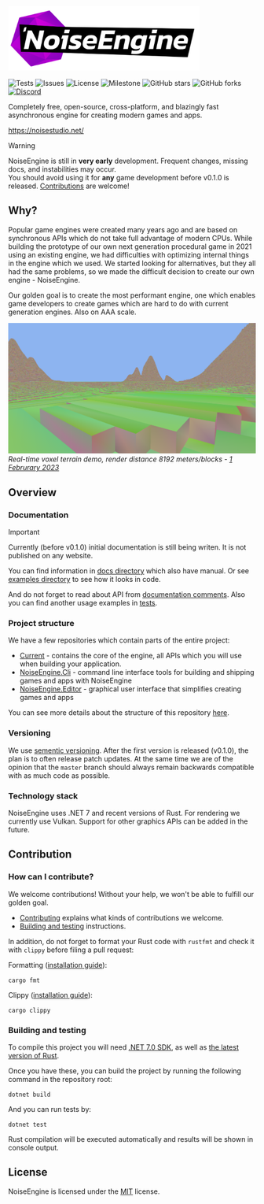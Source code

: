 <img src="https://raw.githubusercontent.com/NoiseStudio/branding/master/NoiseEngine/renders/NoiseEngine-FullLogoColor.png" alt="NoiseEngine logo" height="130">

![Tests](https://github.com/NoiseStudio/NoiseEngine/actions/workflows/tests.yml/badge.svg)
![Issues](https://img.shields.io/github/issues/NoiseStudio/NoiseEngine)
![License](https://img.shields.io/github/license/NoiseStudio/NoiseEngine)
![Milestone](https://img.shields.io/github/milestones/progress-percent/NoiseStudio/NoiseEngine/1)
![GitHub stars](https://img.shields.io/github/stars/NoiseStudio/NoiseEngine)
![GitHub forks](https://img.shields.io/github/forks/NoiseStudio/NoiseEngine)
[![Discord](https://img.shields.io/discord/1154793486164430939.svg?logo=discord)][discord]

[discord]: https://discord.gg/X3Wms5jd2x

Completely free, open-source, cross-platform, and blazingly fast asynchronous engine for creating modern games and apps.

https://noisestudio.net/

> [!WARNING] 
> NoiseEngine is still in **very early** development. Frequent changes, missing docs, and instabilities may occur.<br>
You should avoid using it for **any** game development before v0.1.0 is released. [Contributions](#how-can-i-contribute) are welcome!

## Why?
Popular game engines were created many years ago and are based on synchronous APIs which do not take full advantage of modern CPUs. While building the prototype of our own next generation procedural game in 2021 using an existing engine, we had difficulties with optimizing internal things in the engine which we used. We started looking for alternatives, but they all had the same problems, so we made the difficult decision to create our own engine - NoiseEngine.

Our golden goal is to create the most performant engine, one which enables game developers to create games which are hard to do with current generation engines. Also on AAA scale.

![Voxel terrain](/images/voxel-terrain.webp)
*Real-time voxel terrain demo, render distance 8192 meters/blocks - [1 Februrary 2023](https://github.com/NoiseStudio/NoiseEngine/releases/tag/v0.1.0-alpha1)*

## Overview
### Documentation
> [!IMPORTANT] 
> Currently (before v0.1.0) initial documentation is still being writen. It is not published on any website.

You can find information in [docs directory](/docs/) which also have manual. Or see [examples directory](/examples/) to see how it looks in code.

And do not forget to read about API from [documentation comments](https://learn.microsoft.com/en-us/dotnet/csharp/language-reference/language-specification/documentation-comments). Also you can find another usage examples in [tests](/docs/internal/project-structure.md).

### Project structure
We have a few repositories which contain parts of the entire project:
- [Current](https://github.com/NoiseStudio/NoiseEngine) - contains the core of the engine, all APIs which you will use when building your application.
- [NoiseEngine.Cli](https://github.com/NoiseStudio/NoiseEngine.Cli) - command line interface tools for building and shipping games and apps with NoiseEngine
- [NoiseEngine.Editor](https://github.com/NoiseStudio/NoiseEngine.Editor) - graphical user interface that simplifies creating games and apps

You can see more details about the structure of this repository [here](/docs/project-structure.md).

### Versioning
We use [sementic versioning](https://semver.org/). After the first version is released (v0.1.0), the plan is to often release patch updates. At the same time we are of the opinion that the `master` branch should always remain backwards compatible with as much code as possible.

### Technology stack
NoiseEngine uses .NET 7 and recent versions of Rust. For rendering we currently use Vulkan. Support for other graphics APIs can be added in the future.

## Contribution
### How can I contribute?
We welcome contributions! Without your help, we won't be able to fulfill our golden goal.
- [Contributing](https://github.com/NoiseStudio/docs/blob/master/Contributing.md) explains what kinds of contributions we welcome.
- [Building and testing](#building) instructions.

In addition, do not forget to format your Rust code with `rustfmt` and check it with `clippy` before filing a pull request:

Formatting ([installation guide](https://github.com/rust-lang/rustfmt#on-the-stable-toolchain)):
```
cargo fmt
```

Clippy ([installation guide](https://github.com/rust-lang/rust-clippy#step-2-install-clippy)):
```
cargo clippy
```

### Building and testing
To compile this project you will need [.NET 7.0 SDK](https://dotnet.microsoft.com/en-us/download/dotnet/7.0), as well as [the latest version of Rust](https://www.rust-lang.org/learn/get-started).

Once you have these, you can build the project by running the following command in the repository root:
```
dotnet build
```
And you can run tests by:
```
dotnet test
```
Rust compilation will be executed automatically and results will be shown in console output.

## License
NoiseEngine is licensed under the [MIT](/LICENSE) license.
